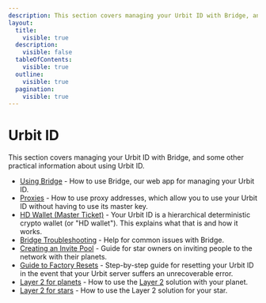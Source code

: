 ```yaml
---
description: This section covers managing your Urbit ID with Bridge, and some other practical information about using Urbit ID.
layout:
  title:
    visible: true
  description:
    visible: false
  tableOfContents:
    visible: true
  outline:
    visible: true
  pagination:
    visible: true
---
```


# Urbit ID

This section covers managing your Urbit ID with Bridge, and some other practical information about using Urbit ID.

- [Using Bridge](using-bridge.md) - How to use Bridge, our web app for managing your Urbit ID.
- [Proxies](proxies.md) - How to use proxy addresses, which allow you to use your Urbit ID without having to use its master key.
- [HD Wallet (Master Ticket)](hd-wallet.md) - Your Urbit ID is a hierarchical deterministic crypto wallet (or "HD wallet"). This explains what that is and how it works.
- [Bridge Troubleshooting](bridge-troubleshooting.md) - Help for common issues with Bridge.
- [Creating an Invite Pool](creating-an-invite-pool.md) - Guide for star owners on inviting people to the network with their planets.
- [Guide to Factory Resets](guide-to-resets.md) - Step-by-step guide for resetting your Urbit ID in the event that your Urbit server suffers an unrecoverable error.
- [Layer 2 for planets](layer-2-for-planets.md) - How to use the [Layer 2](../../urbit-id/l2/README.md) solution with your planet.
- [Layer 2 for stars](l2-star.md) - How to use the Layer 2 solution for your star.

